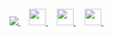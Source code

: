 <link href="https://allfont.net/allfont.css?fonts=electroharmonix" rel="stylesheet" type="text/css" />

<!--

Here are some ideas to get you started:

- 🔭 I’m currently working on ...
- 🌱 I’m currently learning ...
- 👯 I’m looking to collaborate on ...
- 🤔 I’m looking for help with ...
- 💬 Ask me about ...
- 📫 How to reach me: ...
- 😄 Pronouns: ...
- ⚡ Fun fact: ...

- user space -
<img src="https://img.icons8.com/windows/64/000000/dribbble.png"/>

-->

<p align="center"> 
  <a href="https://twitter.com/steffanperera">
    <img src="https://img.icons8.com/fluent-systems-regular/48/000000/twitter.png">
  </a>
    &nbsp;&nbsp;&nbsp;
  <a href="https://instagram.com/steffanperera">
    <img height="30" src="https://img.icons8.com/windows/48/000000/instagram-new.png">
  </a>
    &nbsp;&nbsp;&nbsp;
  <a href="https://www.behance.net/steffanperera">
    <img height="30" src="https://img.icons8.com/windows/32/000000/behance.png">
  </a>
    &nbsp;&nbsp;&nbsp;
  <a href="https://dribbble.com/steffanperera">
    <img height="30" src="https://img.icons8.com/windows/64/000000/dribbble.png">
  </a>
    &nbsp;&nbsp;&nbsp;
</p>

